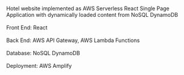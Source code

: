 <br>Hotel website implemented as AWS Serverless React Single Page Application 
with dynamically loaded content from NoSQL DynamoDB</br>
<br>Front End:  React</br>
<br>Back End: AWS API Gateway, AWS Lambda Functions </br>
<br>Database: NoSQL DynamoDB</br>
<br>Deployment: AWS Amplify</br>
